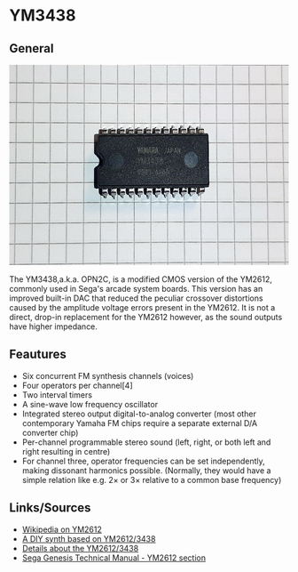# YM3438

## General

<img src="YM3438.png" width="600" height="360">	

The YM3438,a.k.a. OPN2C, is a modified CMOS version of the YM2612, commonly used in Sega's arcade system boards. This version has an improved built-in DAC that reduced the peculiar crossover distortions caused by the amplitude voltage errors present in the YM2612. It is not a direct, drop-in replacement for the YM2612 however, as the sound outputs have higher impedance.

## Feautures

- Six concurrent FM synthesis channels (voices)
- Four operators per channel[4]
- Two interval timers
- A sine-wave low frequency oscillator
- Integrated stereo output digital-to-analog converter (most other contemporary Yamaha FM chips require a separate external D/A converter chip)
- Per-channel programmable stereo sound (left, right, or both left and right resulting in centre)
- For channel three, operator frequencies can be set independently, making dissonant harmonics possible. (Normally, they would have a simple relation like e.g. 2× or 3× relative to a common base frequency)

## Links/Sources

- [Wikipedia on YM2612](https://en.wikipedia.org/wiki/Yamaha_YM2612)
- [A DIY synth based on YM2612/3438](https://www.sequencer.de/synthesizer/threads/dafm-synth-genesis-ym2612-ym3438.150511/)
- [Details about the YM2612/3438](https://segaretro.org/YM2612)
- [Sega Genesis Technical Manual - YM2612 section](https://www.smspower.org/maxim/Documents/YM2612)
